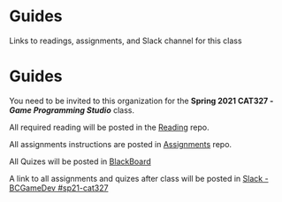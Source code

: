# Guides
Links to readings, assignments, and Slack channel for this class

# Guides

You need to be invited to this organization for the **Spring 2021 CAT327 - _Game Programming Studio_** class.

All required reading will be posted in the [Reading](https://github.com/Bloomfield-SP21-CAT327/Reading) repo.

All assignments instructions are posted in [Assignments](https://github.com/Bloomfield-SP21-CAT327/Assignments) repo.

All Quizes will be posted in [BlackBoard](https://bb.bloomfield.edu)

A link to all assignments and quizes after class will be posted in [Slack - BCGameDev #sp21-cat327](https://bcgamedev.slack.com/archives/C01JRPTUGTE)
